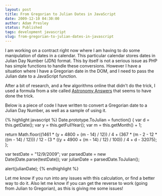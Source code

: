 ```yaml
---
layout: post
title: From Gregorian to Julian Dates in JavaScript
date: 2009-12-10 04:30:00
author: Adam Presley
status: Published
tags: development javascript
slug: from-gregorian-to-julian-dates-in-javascript
---
```

I am working on a contract right now where I am having to do some
manipulation of dates in a calendar. This particular calendar stores
dates in Julian Day Number (JDN) format. This by itself is not a serious
issue as PHP has simple functions to handle these conversions. However I
have a situation where I have a Gregorian date in the DOM, and I need to
pass the Julian date to a JavaScript function.   
  
After a bit of research, and a few algorithms online that didn't do the
trick, I used a formula from a site called [Astronomy Answers](http://www.astro.uu.nl/~strous/AA/en/reken/juliaansedag.html) that
seems to have done the trick.  
  
Below is a piece of code I have written to convert a Gregorian date to a
Julian Day Number, as well as a sample of using it.  

{% highlight javascript %}
Date.prototype.ToJulian = function() {
var d = this.getDate();
var y = this.getFullYear();
var m = this.getMonth() + 1;

return Math.floor((1461 * (y + 4800 + (m - 14) / 12)) / 4 + (367 * (m - 2 - 12 * ((m - 14) / 12))) / 12 - (3 * ((y + 4900 + (m - 14) / 12) / 100)) / 4 + d - 32075);
};

var testDate = "12/9/2009";
var parsedDate = new Date(Date.parse(testDate));
var julianDate = parsedDate.ToJulian();

alert(julianDate);
{% endhighlight %}

Let me know if you run into any issues with this calculation, or find a
better way to do it. Also let me know if you can get the reverse to work
(going from Julian to Gregorian), as this is giving me some issues!
